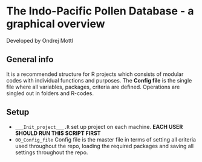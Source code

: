 # The Indo-Pacific Pollen Database - a graphical overview

Developed by Ondrej Mottl

## General info

It is a recommended structure for R projects which consists of modular codes with individual functions and purposes.
The **Config file** is the single file where all variables, packages, criteria are defined. Operations are singled out in folders and R-codes.

## Setup

* `___Init_project___.R` set up project on each machine. **EACH USER SHOULD RUN THIS SCRIPT FIRST**
* `00_Config_file` Config file is the master file in terms of setting all criteria used throughout the repo, loading the required packages and saving all settings throughout the repo.
